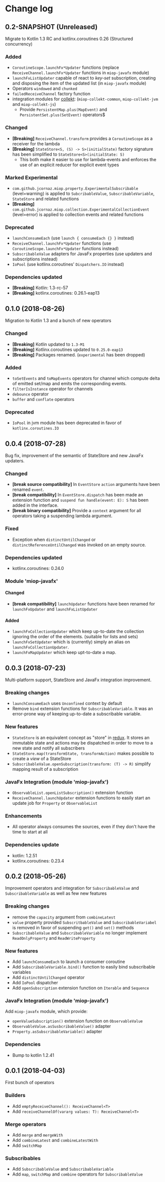 # Change log

## 0.2-SNAPSHOT (Unreleased)
Migrate to Kotlin 1.3 RC and kotlinx.coroutines 0.26 (Structured concurrency)

### Added
* `CoroutineScope.launchFx*Updater` functions (replace `ReceiveChannel.launchFx*Updater` functions in `miop-javafx` module)
* `launchFxListUpdater` capable of react to *key-set* subscription, creating and disposing the item of the updated list (in `miop-javafx` module)
* Operators `windowed` and `chunked`
* `failedReceiveChannel` factory function
* integration modules for [collekt](https://github.com/jcornaz/collekt): (`miop-collekt-common`, `miop-collekt-jvm` and `miop-collekt-js`)
    * Provide `PersistentMap.plus(MapEvent)` and `PersistentSet.plus(SetEvent)` operators$
  
### Changed
* **[Breaking]** `ReceiveChannel.transform` provides a `CoroutineScope` as a receiver for the lambda
* **[Breaking]** `StateStore<S, (S) -> S>(initialState)` factory signature has been simplified to `StateStore<S>(initialState: S)`
    * This both make it easier to use for lambda-events and enforces the use of an explicit reducer for explicit event types 

### Marked Experimental
* `com.github.jcornaz.miop.property.ExperimentalSubscribable` (level=warning) is applied to `SubcribableValue`,  `SubscribableVariable`, `StateStore` and related functions
* **[Breaking]** `com.github.jcornaz.miop.collection.ExperimentalCollectionEvent` (level=error) is applied to collection events and related functions 

### Deprecated
* `launchConsumeEach` (use `launch { consumeEach {} }` instead)
* `ReceiveChannel.launchFx*Updater` functions (use `CoroutineScope.launchFx*Updater` functions instead)
* `SubscribableValue` adapters for JavaFx properties (use updaters and subscriptions instead)
* `IoPool` (use kotlinx.coroutines' `Dispatchers.IO` instead)

### Dependencies updated
* **[Breaking]** Kotlin: 1.3-rc-57
* **[Breaking]** kotlinx.coroutines: 0.26.1-eap13

## 0.1.0 (2018-08-26)
Migration to Kotlin 1.3 and a bunch of new operators

### Changed
* **[Breaking]** Kotlin updated to `1.3-M1`
* **[Breaking]** Kotlinx.coroutines updated to `0.25.0-eap13`
* **[Breaking]** Packages renamed. (`experimental` has been dropped)  

### Added
* `toSetEvents` and `toMapEvents` operators for channel which compute delta of emitted set/map and emits the corresponding events.
* `filterIsInstance` operator for channels
* `debounce` operator
* `buffer` and `conflate` operators

### Deprecated
* `IoPool` in jvm module has been deprecated in favor of `kotlinx.coroutines.IO`

## 0.0.4 (2018-07-28)
Bug fix, improvement of the semantic of StateStore and new JavaFx updaters.

### Changed
* **[break source compatibility]** In `EventStore` `action` arguments have been renamed `event`.
* **[break compatibility]** In `EventStore.dispatch` has been made an extension function and `suspend fun handle(event: E): S` has been added in the interface.
* **[break binary compatibility]** Provide a `context` argument for all operators taking a suspending lambda argument.     

### Fixed
* Exception when `distinctUntilChanged` or `distinctReferenceUntilChanged` was invoked on an empty source.

### Dependencies updated
* kotlinx.coroutines: 0.24.0

### Module 'miop-javafx'
#### Changed
* **[break compatibility]** `launchUpdater` functions have been renamed for `launchFxUpdater` and `launchFxListUpdater`

#### Added
* `launchFxCollectionUpdater` which keep up-to-date the collection ignoring the order of the elements. (suitable for lists and sets)
* `launchFxSetUpdater` which is (currently) simply an alias on `launchFxCollectionUpdater`.
* `launchFxMapUpdater` which keep upt-to-date a map.

## 0.0.3 (2018-07-23)
Multi-platform support, StateStore and JavaFx integration improvement.

### Breaking changes
* `launchConsumeEach` uses `Unconfined` context by default
* Remove `bind` extension functions for `SubscribableVariable`. It was an error-prone way of keeping up-to-date a subscribable variable.

### New features
* `StateStore` is an equivalent concept as "store" in [redux](https://redux.js.org/).
  It stores an immutable state and actions may be dispatched in order to move to a new state and notify all subscribers
* `StateStore.map(transformState, transformAction)` makes possible to create a *view* of a StateStore
* `SubscribableValue.openSubscription(transform: (T) -> R)` simplify mapping result of a subscription

### JavaFx Integration (module 'miop-javafx')
* `ObservableList.openListSubscription()` extension function
* `ReceiveChannel.launchUpdater` extension functions to easily start an update job for `Property` or `ObservableList`

### Enhancements
* All operator always consumes the sources, even if they don't have the time to start at all

### Dependencies update
* kotlin: 1.2.51
* kotlinx.coroutines: 0.23.4

## 0.0.2 (2018-05-26)
Improvement operators and integration for `SubscribableValue` and `SubscribableVariable` as well as few new features  

### Breaking changes
* remove the `capacity` argument from `combineLatest`
* `value` property provided `SubscritbableValue` and `SubscribableVariabel` is removed in favor of suspending `get()` and `set()` methods
* `SubscribableValue` and `SubscribableVariable` no longer implement `ReadOnlyProperty` and `ReadWriteProperty`

### New features
* Add `launchConsumeEach` to launch a consumer coroutine
* Add `SubscribableVariable.bind()` function to easily bind subscribable variables
* Add `distinctUntilChanged` operator
* Add `IoPool` dispatcher
* Add `openSubscription` extension function on `Iterable` and `Sequence`

### JavaFx Integration (module 'miop-javafx')
Add `miop-javafx` module, which provide: 
* `openValueSubscription()` extension function on `ObservableValue`
* `ObservableValue.asSusbcribableValue()` adapter
* `Property.asSubscribableVariable()` adapter
 
### Dependencies
* Bump to kotlin 1.2.41

## 0.0.1 (2018-04-03)
First bunch of operators

### Builders
* Add `emptyReceiveChannel(): ReceiveChannel<T>`
* Add `receiveChannelOf(vararg values: T): ReceiveChannel<T>`

### Merge operators
* Add `merge` and `mergeWith`
* Add `combineLatest` and `combineLatestWith`
* Add `switchMap`

### Subscribables
* Add `SubscribableValue` and `SubscribableVariable`
* Add `map`, `switchMap` and `combine` operators for `SubscribableValue`
